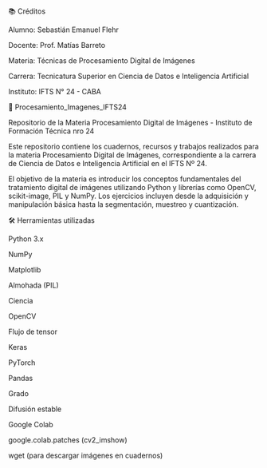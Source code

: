 📚 Créditos

Alumno: Sebastián Emanuel Flehr

Docente: Prof. Matías Barreto

Materia: Técnicas de Procesamiento Digital de Imágenes

Carrera: Tecnicatura Superior en Ciencia de Datos e Inteligencia Artificial

Instituto: IFTS N° 24 - CABA


📸 Procesamiento_Imagenes_IFTS24

Repositorio de la Materia Procesamiento Digital de Imágenes - Instituto de Formación Técnica nro 24

Este repositorio contiene los cuadernos, recursos y trabajos realizados para la materia Procesamiento Digital de Imágenes, correspondiente a la carrera de Ciencia de Datos e Inteligencia Artificial en el IFTS Nº 24.

El objetivo de la materia es introducir los conceptos fundamentales del tratamiento digital de imágenes utilizando Python y librerías como OpenCV, scikit-image, PIL y NumPy. Los ejercicios incluyen desde la adquisición y manipulación básica hasta la segmentación, muestreo y cuantización.

🛠️ Herramientas utilizadas

Python 3.x

NumPy

Matplotlib

Almohada (PIL)

Ciencia

OpenCV

Flujo de tensor

Keras

PyTorch

Pandas

Grado

Difusión estable

Google Colab

google.colab.patches (cv2_imshow)

wget (para descargar imágenes en cuadernos)
